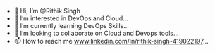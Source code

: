 - 👋 Hi, I’m @Rithik Singh
- 👀 I’m interested in DevOps and Cloud...
- 🌱 I’m currently learning DevOps Skills...
- 💞️ I’m looking to collaborate on Cloud and Devops tools...
- 📫 How to reach me www.linkedin.com/in/rithik-singh-419022197...

<!---
Iamthor15/Iamthor15 is a ✨ special ✨ repository because its `README.md` (this file) appears on your GitHub profile.
You can click the Preview link to take a look at your changes.
--->
